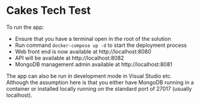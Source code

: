 # Cakes Tech Test
To run the app:
- Ensure that you have a terminal open in the root of the solution
- Run command `docker-compose up -d` to start the deployment process
- Web front end is now available at http://localhost:8080
- API will be available at http://localhost:8082
- MongoDB management admin available at http://localhost:8081

The app can also be run in development mode in Visual Studio etc.
Although the assumption here is that you either have MongoDB running in a container or installed locally running on the standard port of 27017 (usually localhost).